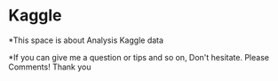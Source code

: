 # Kaggle
*This space is about Analysis Kaggle data

*If you can give me a question or tips and so on, Don't hesitate. Please Comments! Thank you
